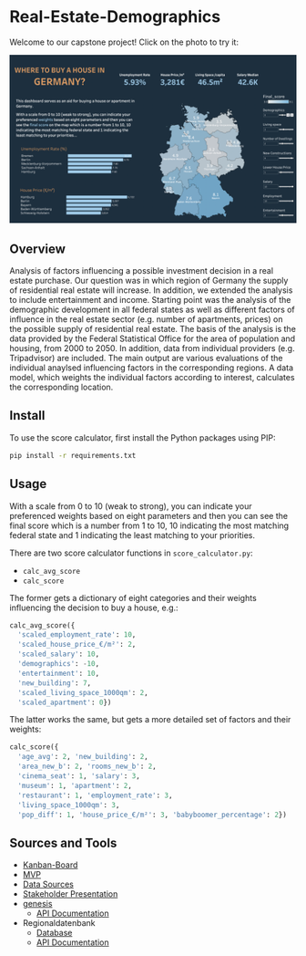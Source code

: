 # Real-Estate-Demographics

Welcome to our capstone project! Click on the photo to try it:

[![Dashboard](img/dashboard.png)](https://public.tableau.com/app/profile/deming.cheung/viz/WheretoBuyaHouseinGermany/Dashboard1)

## Overview

Analysis of factors influencing a possible investment decision in a real estate purchase. Our question was in which region of Germany the supply of residential real estate will increase. In addition, we extended the analysis to include entertainment and income.
Starting point was the analysis of the demographic development in all federal states as well as different factors of influence in the real estate sector (e.g. number of apartments, prices) on the possible supply of residential real estate.
The basis of the analysis is the data provided by the Federal Statistical Office for the area of population and housing, from 2000 to 2050. In addition, data from individual providers (e.g. Tripadvisor) are included.
The main output are various evaluations of the individual anaylsed influencing factors in the corresponding regions. A data model, which weights the individual factors according to interest, calculates the corresponding location.

## Install

To use the score calculator, first install the Python packages using PIP:

```bash
pip install -r requirements.txt
```

## Usage

With a scale from 0 to 10 (weak to strong), you can indicate your preferenced weights based on eight parameters and then you can see the final score which is a number from 1 to 10, 10 indicating the most matching federal state and 1 indicating the least matching to your priorities.

There are two score calculator functions in `score_calculator.py`:
- `calc_avg_score`
- `calc_score`

The former gets a dictionary of eight categories and their weights influencing the decision to buy a house, e.g.:

```python
calc_avg_score({
  'scaled_employment_rate': 10,
  'scaled_house_price_€/m²': 2,
  'scaled_salary': 10,
  'demographics': -10,
  'entertainment': 10,
  'new_building': 7,
  'scaled_living_space_1000qm': 2,
  'scaled_apartment': 0})
```

The latter works the same, but gets a more detailed set of factors and their weights:

```python
calc_score({
  'age_avg': 2, 'new_building': 2,
  'area_new_b': 2, 'rooms_new_b': 2,
  'cinema_seat': 1, 'salary': 3,
  'museum': 1, 'apartment': 2,
  'restaurant': 1, 'employment_rate': 3,
  'living_space_1000qm': 3,
  'pop_diff': 1, 'house_price_€/m²': 3, 'babyboomer_percentage': 2})
```

## Sources and Tools

* [Kanban-Board](https://miro.com/app/board/uXjVOzj4vXk=/?userEmail=deming.cheung@outlook.com&track=true&utm_source=notification&utm_medium=email&utm_campaign=add-to-team-and-board&utm_content=go-to-board&invite_link_id=824995705973)  
* [MVP](https://miro.com/app/board/uXjVOzOpuN4=/)  
* [Data Sources](https://docs.google.com/spreadsheets/d/1CCJFOJi3ZScCt8BZwK8xA_fqC1bCAsB3bcCP4lncxOA/edit#gid=0)  
* [Stakeholder Presentation](https://docs.google.com/presentation/d/1kREDLAWqnXOzMYnnlQCyfycUMn3G9qslpF6I2G-3iX8/edit#slide=id.g12ced5afda5_0_0)
* [genesis](https://www-genesis.destatis.de/genesis/online?operation=previous&levelindex=0&step=0&titel=&levelid=1652949290654&acceptscookies=false)
  * [API Documentation](https://www-genesis.destatis.de/genesis/misc/GENESIS-Webservices_Einfuehrung.pdf)  
* Regionaldatenbank
  * [Database](https://www.regionalstatistik.de/genesis/online/) 
  * [API Documentation](https://www.regionalstatistik.de/genesis/misc/Deep-Links_REG.pdf) 
